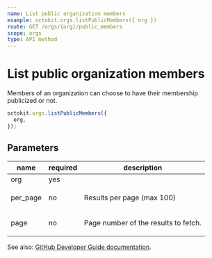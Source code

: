 ```yaml
---
name: List public organization members
example: octokit.orgs.listPublicMembers({ org })
route: GET /orgs/{org}/public_members
scope: orgs
type: API method
---
```


# List public organization members

Members of an organization can choose to have their membership publicized or not.

```js
octokit.orgs.listPublicMembers({
  org,
});
```

## Parameters

<table>
  <thead>
    <tr>
      <th>name</th>
      <th>required</th>
      <th>description</th>
    </tr>
  </thead>
  <tbody>
    <tr><td>org</td><td>yes</td><td>

</td></tr>
<tr><td>per_page</td><td>no</td><td>

Results per page (max 100)

</td></tr>
<tr><td>page</td><td>no</td><td>

Page number of the results to fetch.

</td></tr>
  </tbody>
</table>

See also: [GitHub Developer Guide documentation](https://docs.github.com/rest/reference/orgs#list-public-organization-members).
